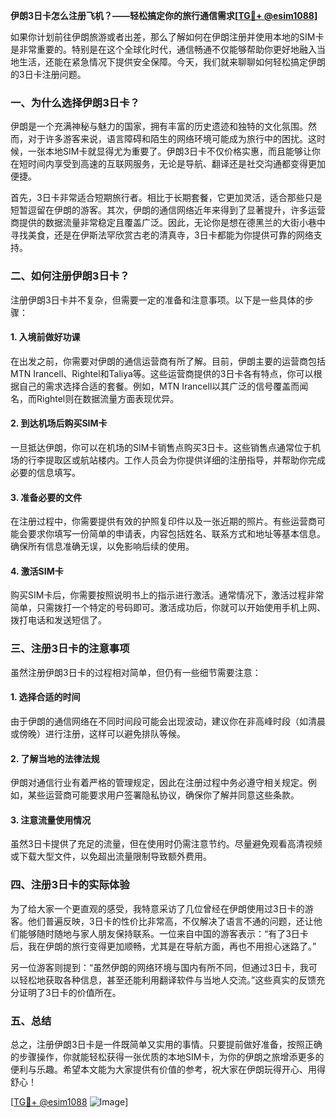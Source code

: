 **伊朗3日卡怎么注册飞机？——轻松搞定你的旅行通信需求[[TG💪+ @esim1088](https://t.me/s/esim1088)]**

如果你计划前往伊朗旅游或者出差，那么了解如何在伊朗注册并使用本地的SIM卡是非常重要的。特别是在这个全球化时代，通信畅通不仅能够帮助你更好地融入当地生活，还能在紧急情况下提供安全保障。今天，我们就来聊聊如何轻松搞定伊朗的3日卡注册问题。

### 一、为什么选择伊朗3日卡？

伊朗是一个充满神秘与魅力的国家，拥有丰富的历史遗迹和独特的文化氛围。然而，对于许多游客来说，语言障碍和陌生的网络环境可能成为旅行中的困扰。这时候，一张本地SIM卡就显得尤为重要了。伊朗3日卡不仅价格实惠，而且能够让你在短时间内享受到高速的互联网服务，无论是导航、翻译还是社交沟通都变得更加便捷。

首先，3日卡非常适合短期旅行者。相比于长期套餐，它更加灵活，适合那些只是短暂逗留在伊朗的游客。其次，伊朗的通信网络近年来得到了显著提升，许多运营商提供的数据流量非常稳定且覆盖广泛。因此，无论你是想在德黑兰的大街小巷中寻找美食，还是在伊斯法罕欣赏古老的清真寺，3日卡都能为你提供可靠的网络支持。

### 二、如何注册伊朗3日卡？

注册伊朗3日卡并不复杂，但需要一定的准备和注意事项。以下是一些具体的步骤：

#### 1. **入境前做好功课**
在出发之前，你需要对伊朗的通信运营商有所了解。目前，伊朗主要的运营商包括MTN Irancell、Rightel和Taliya等。这些运营商提供的3日卡各有特点，你可以根据自己的需求选择合适的套餐。例如，MTN Irancell以其广泛的信号覆盖而闻名，而Rightel则在数据流量方面表现优异。

#### 2. **到达机场后购买SIM卡**
一旦抵达伊朗，你可以在机场的SIM卡销售点购买3日卡。这些销售点通常位于机场的行李提取区或航站楼内。工作人员会为你提供详细的注册指导，并帮助你完成必要的信息填写。

#### 3. **准备必要的文件**
在注册过程中，你需要提供有效的护照复印件以及一张近期的照片。有些运营商可能会要求你填写一份简单的申请表，内容包括姓名、联系方式和地址等基本信息。确保所有信息准确无误，以免影响后续的使用。

#### 4. **激活SIM卡**
购买SIM卡后，你需要按照说明书上的指示进行激活。通常情况下，激活过程非常简单，只需拨打一个特定的号码即可。激活成功后，你就可以开始使用手机上网、拨打电话和发送短信了。

### 三、注册3日卡的注意事项

虽然注册伊朗3日卡的过程相对简单，但仍有一些细节需要注意：

#### 1. **选择合适的时间**
由于伊朗的通信网络在不同时间段可能会出现波动，建议你在非高峰时段（如清晨或傍晚）进行注册，这样可以避免排队等候。

#### 2. **了解当地的法律法规**
伊朗对通信行业有着严格的管理规定，因此在注册过程中务必遵守相关规定。例如，某些运营商可能要求用户签署隐私协议，确保你了解并同意这些条款。

#### 3. **注意流量使用情况**
虽然3日卡提供了充足的流量，但在使用时仍需注意节约。尽量避免观看高清视频或下载大型文件，以免超出流量限制导致额外费用。

### 四、注册3日卡的实际体验

为了给大家一个更直观的感受，我特意采访了几位曾经在伊朗使用过3日卡的游客。他们普遍反映，3日卡的性价比非常高，不仅解决了语言不通的问题，还让他们能够随时随地与家人朋友保持联系。一位来自中国的游客表示：“有了3日卡后，我在伊朗的旅行变得更加顺畅，尤其是在导航方面，再也不用担心迷路了。”

另一位游客则提到：“虽然伊朗的网络环境与国内有所不同，但通过3日卡，我可以轻松地获取各种信息，甚至还能利用翻译软件与当地人交流。”这些真实的反馈充分证明了3日卡的价值所在。

### 五、总结

总之，注册伊朗3日卡是一件既简单又实用的事情。只要提前做好准备，按照正确的步骤操作，你就能轻松获得一张优质的本地SIM卡，为你的伊朗之旅增添更多的便利与乐趣。希望本文能为大家提供有价值的参考，祝大家在伊朗玩得开心、用得舒心！

[[TG💪+ @esim1088](https://t.me/s/esim1088) ![Image](https://i.postimg.cc/4NQfJmqS/Snipaste-2025-05-13-00-14-12.png)]
